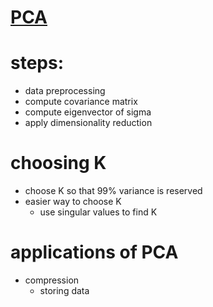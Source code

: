 # [PCA](https://www.youtube.com/watch?v=N5ynBdHqnGU)

# steps:
* data preprocessing
* compute covariance matrix
* compute eigenvector of sigma
* apply dimensionality reduction

# choosing K
* choose K so that 99% variance is reserved
* easier way to choose K
	* use singular values to find K

# applications of PCA
* compression
	* storing data 

